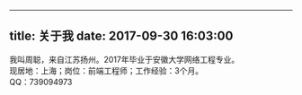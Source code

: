 ﻿---

title: 关于我
date: 2017-09-30 16:03:00
---

我叫周聪，来自江苏扬州。2017年毕业于安徽大学网络工程专业。  
现居地：上海；岗位：前端工程师；工作经验：3个月。  
QQ：739094973